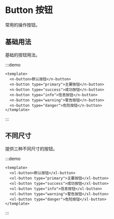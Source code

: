 # Button 按钮

常用的操作按钮。

## 基础用法

基础的按钮用法。

:::demo
```vue
<template>
  <n-button>默认按钮</n-button>
  <n-button type="primary">主要按钮</n-button>
  <n-button type="success">成功按钮</n-button>
  <n-button type="info">信息按钮</n-button>
  <n-button type="warning">警告按钮</n-button>
  <n-button type="danger">危险按钮</n-button>
</template>
```

:::

## 不同尺寸

提供三种不同尺寸的按钮。

:::demo

```vue
<template>
  <xl-button>默认按钮</xl-button>
  <xl-button type="primary">主要按钮</xl-button>
  <xl-button type="success">成功按钮</xl-button>
  <xl-button type="info">信息按钮</xl-button>
  <xl-button type="warning">警告按钮</xl-button>
  <xl-button type="danger">危险按钮</xl-button>
</template>
```

:::